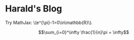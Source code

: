 <script
  src="https://cdn.jsdelivr.net/npm/mathjax@3/es5/tex-chtml.js"
  type="text/javascript" id="MathJax-script" >
<!-- https://www.fabriziomusacchio.com/blog/2021-08-10-How_to_use_LaTeX_in_Markdown/-->
</script>
<style>XXmjx-container {background: #faf3f3; margin: auto;}</style>
# Harald's Blog

Try MathJax: \\(e^{\pi}-1=0\in\mathbb{R}\\).

$$\sum_{i=0}^\infty \frac{1}{n}\pi = \infty$$

